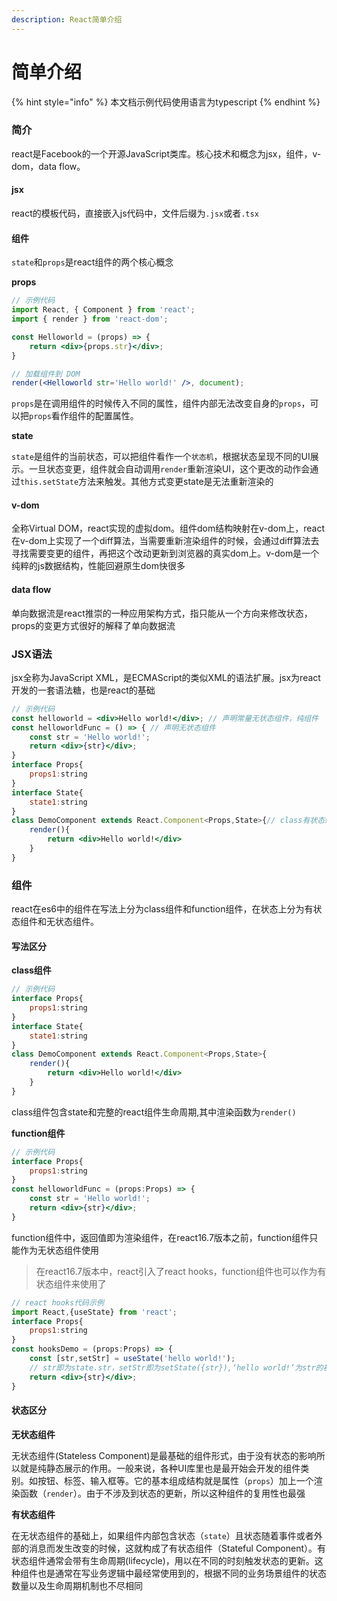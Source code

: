 ```yaml
---
description: React简单介绍
---
```


# 简单介绍

{% hint style="info" %}
本文档示例代码使用语言为typescript
{% endhint %}

### 简介

react是Facebook的一个开源JavaScript类库。核心技术和概念为jsx，组件，v-dom，data flow。

#### jsx

react的模板代码，直接嵌入js代码中，文件后缀为`.jsx`或者`.tsx`

#### 组件

`state`和`props`是react组件的两个核心概念

**props**

```jsx
// 示例代码
import React, { Component } from 'react';
import { render } from 'react-dom';

const Helloworld = (props) => {
    return <div>{props.str}</div>;
}

// 加载组件到 DOM 
render(<Helloworld str='Hello world!' />, document);
```

`props`是在调用组件的时候传入不同的属性，组件内部无法改变自身的`props`，可以把`props`看作组件的配置属性。

**state**

`state`是组件的当前状态，可以把组件看作一个`状态机`，根据状态呈现不同的UI展示。一旦状态变更，组件就会自动调用`render`重新渲染UI，这个更改的动作会通过`this.setState`方法来触发。其他方式变更state是无法重新渲染的

#### v-dom

全称Virtual DOM，react实现的虚拟dom。组件dom结构映射在v-dom上，react在v-dom上实现了一个diff算法，当需要重新渲染组件的时候，会通过diff算法去寻找需要变更的组件，再把这个改动更新到浏览器的真实dom上。v-dom是一个纯粹的js数据结构，性能回避原生dom快很多

#### data flow

单向数据流是react推崇的一种应用架构方式，指只能从一个方向来修改状态，props的变更方式很好的解释了单向数据流

### JSX语法

jsx全称为JavaScript XML，是ECMAScript的类似XML的语法扩展。jsx为react开发的一套语法糖，也是react的基础

```jsx
// 示例代码
const helloworld = <div>Hello world!</div>; // 声明常量无状态组件，纯组件
const helloworldFunc = () => { // 声明无状态组件
    const str = 'Hello world!';
    return <div>{str}</div>;
}
interface Props{
    props1:string
}
interface State{
    state1:string
}
class DemoComponent extends React.Component<Props,State>{// class有状态组件
    render(){
        return <div>Hello world!</div>
    }
}
```

### 组件

react在es6中的组件在写法上分为class组件和function组件，在状态上分为有状态组件和无状态组件。

#### 写法区分

**class组件**

```jsx
// 示例代码
interface Props{
    props1:string
}
interface State{
    state1:string
}
class DemoComponent extends React.Component<Props,State>{
    render(){
        return <div>Hello world!</div>
    }
}
```

class组件包含state和完整的react组件生命周期,其中渲染函数为`render()`

**function组件**

```jsx
// 示例代码
interface Props{
    props1:string
}
const helloworldFunc = (props:Props) => {
    const str = 'Hello world!';
    return <div>{str}</div>;
}
```

function组件中，返回值即为渲染组件，在react16.7版本之前，function组件只能作为无状态组件使用

> 在react16.7版本中，react引入了react hooks，function组件也可以作为有状态组件来使用了

```jsx
// react hooks代码示例
import React,{useState} from 'react';
interface Props{
    props1:string
}
const hooksDemo = (props:Props) => {
    const [str,setStr] = useState('hello world!');
    // str即为state.str，setStr即为setState({str}),‘hello world!’为str的初始值
    return <div>{str}</div>;
}
```

#### 状态区分

**无状态组件**

无状态组件(Stateless Component)是最基础的组件形式，由于没有状态的影响所以就是纯静态展示的作用。一般来说，各种UI库里也是最开始会开发的组件类别。如按钮、标签、输入框等。它的基本组成结构就是属性（`props`）加上一个渲染函数（`render`）。由于不涉及到状态的更新，所以这种组件的复用性也最强

**有状态组件**

在无状态组件的基础上，如果组件内部包含状态（`state`）且状态随着事件或者外部的消息而发生改变的时候，这就构成了有状态组件（Stateful Component）。有状态组件通常会带有生命周期(lifecycle)，用以在不同的时刻触发状态的更新。这种组件也是通常在写业务逻辑中最经常使用到的，根据不同的业务场景组件的状态数量以及生命周期机制也不尽相同
